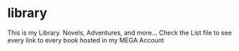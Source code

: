 # library
This is my Library. Novels, Adventures, and more...
Check the List file to see every link to every book hosted in my MEGA Account
